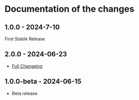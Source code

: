 # Documentation of the changes

## 1.0.0 - 2024-7-10
First Stable Release

## 2.0.0 - 2024-06-23
- [Full Changelog](https://github.com/Lakshan-Madushanka/laravel-comments/compare/1.0.0-beta...2.0.0-beta)

## 1.0.0-beta - 2024-06-15
- Beta release
